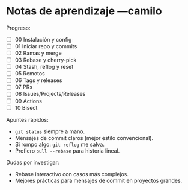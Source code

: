 # Notas de aprendizaje —camilo

Progreso:
- [ ] 00 Instalación y config
- [ ] 01 Iniciar repo y commits
- [ ] 02 Ramas y merge
- [ ] 03 Rebase y cherry-pick
- [ ] 04 Stash, reflog y reset
- [ ] 05 Remotos
- [ ] 06 Tags y releases
- [ ] 07 PRs
- [ ] 08 Issues/Projects/Releases
- [ ] 09 Actions
- [ ] 10 Bisect

Apuntes rápidos:
- `git status` siempre a mano.
- Mensajes de commit claros (mejor estilo convencional).
- Si rompo algo: `git reflog` me salva.
- Prefiero `pull --rebase` para historia lineal.

Dudas por investigar:
- Rebase interactivo con casos más complejos.
- Mejores prácticas para mensajes de commit en proyectos grandes.
